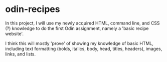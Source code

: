 # odin-recipes

In this project, I will use my newly acquired HTML, command line, and CSS (?) knowledge to do the first Odin assignment, namely a 'basic recipe website'. 

I think this will mostly 'prove' of showing my knowledge of basic HTML, including text formatting (bolds, italics, body, head, titles, headers), images, links, and lists. 